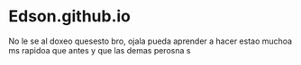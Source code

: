 # Edson.github.io
No le se al doxeo
quesesto bro, ojala pueda aprender a hacer estao muchoa ms rapidoa que antes y que las demas perosna s
